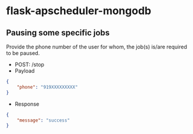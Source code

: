 # flask-apscheduler-mongodb

## Pausing some specific jobs
Provide the phone number of the user for whom, the job(s) is/are required to be paused.
- POST: /stop
- Payload
```json
{
    "phone": "919XXXXXXXXX"
}
```
- Response
```json
{
    "message": "success"
}
```

